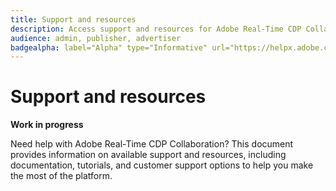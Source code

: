 ```yaml
---
title: Support and resources
description: Access support and resources for Adobe Real-Time CDP Collaboration
audience: admin, publisher, advertiser
badgealpha: label="Alpha" type="Informative" url="https://helpx.adobe.com/legal/product-descriptions/real-time-customer-data-platform-b2b-edition-prime-and-ultimate-packages.html newtab=true"
---
```


# Support and resources

**Work in progress**

Need help with Adobe Real-Time CDP Collaboration? This document provides information on available support and resources, including documentation, tutorials, and customer support options to help you make the most of the platform.
